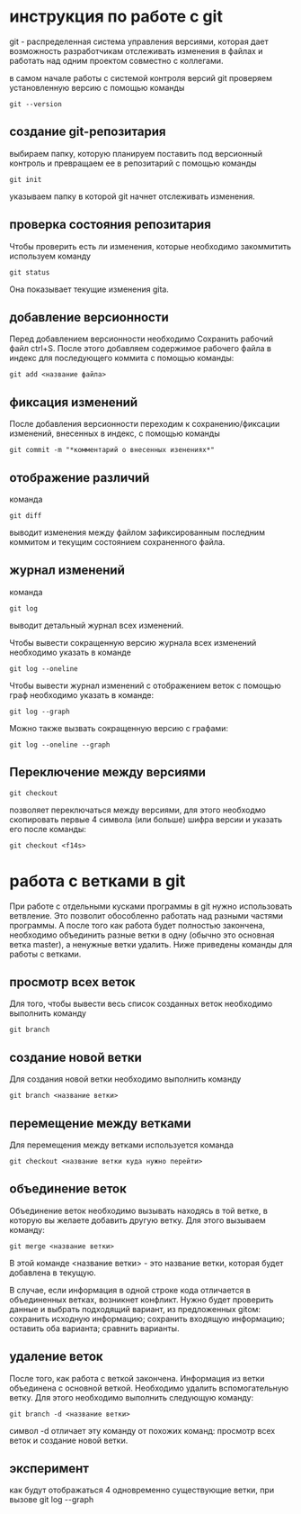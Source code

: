 # инструкция по работе с git

git - распределенная система управления версиями, которая дает возможность разработчикам отслеживать изменения в файлах и работать над одним проектом совместно с коллегами.

в самом начале работы с системой контроля версий git  проверяем установленную версию с помощью команды 

    git --version
## создание git-репозитария
выбираем папку, которую планируем поставить под версионный контроль и превращаем ее в репозитарий с помощью команды 

    git init 


указываем папку в которой git начнет отслеживать изменения.
 
## проверка состояния репозитария

Чтобы проверить есть ли изменения, которые необходимо закоммитить используем команду 

    git status

Она показывает текущие изменения gitа.

## добавление версионности

Перед добавлением версионности необходимо Сохранить рабочий файл ctrl+S.
После этого добавляем содержимое рабочего файла в индекс для последующего коммита с помощью команды:

    git add <название файла>

## фиксация изменений

После добавления версионности переходим к сохранению/фиксации изменений, внесенных в индекс, с помощью команды 

    git commit -m "*комментарий о внесенных изенениях*"

## отображение различий

команда 

    git diff 

выводит изменения между файлом зафиксированным последним коммитом и текущим состоянием сохраненного файла.

## журнал изменений

команда 

    git log 

выводит детальный журнал всех изменений. 

Чтобы вывести сокращенную версию журнала всех изменений необходимо указать в команде 

    git log --oneline 

Чтобы вывести журнал изменений с отображением веток с помощью граф необходимо указать в команде:

    git log --graph

Можно также вызвать сокращенную версию с графами:

    git log --oneline --graph

## Переключение между версиями


    git checkout 

позволяет переключаться между версиями, для этого необходмо скопировать первые 4 символа (или больше) шифра версии и указать его после команды: 

    git checkout <f14s>

# работа с ветками в git

При работе с отдельными кусками программы в git нужно использовать ветвление. Это позволит обособленно работать над разными частями программы. А после того как работа будет полностью закончена, необходимо объединить разные ветки в одну (обычно это основная ветка master), а ненужные ветки удалить.
Ниже приведены команды для работы с ветками.

## просмотр всех веток

Для того, чтобы вывести весь список созданных веток необходимо выполнить команду

    git branch

## создание новой ветки

Для создания новой ветки необходимо выполнить команду

    git branch <название ветки>

## перемещение между ветками

Для перемещения между ветками используется команда 

    git checkout <название ветки куда нужно перейти>

## объединение веток

Объединение веток необходимо вызывать находясь в той ветке, в которую вы желаете добавить другую ветку.
Для этого вызываем команду: 

    git merge <название ветки>

В этой команде <название ветки> - это название ветки, которая будет добавлена в текущую.

В случае, если информация в одной строке кода отличается в объединенных ветках, возникнет конфликт. Нужно будет проверить данные и выбрать подходящий вариант, из предложенных gitом: сохранить исходную информацию; сохранить входящую информацию; оставить оба варианта; сравнить варианты. 

## удаление веток

После того, как работа с веткой закончена. Информация из ветки объединена с основной веткой. Необходимо удалить вспомогательную ветку.
Для этого необходимо выполнить следующую команду:

    git branch -d <название ветки>

символ -d отличает эту команду от похожих команд: просмотр всех веток и создание новой ветки.

## эксперимент

как будут отображаться 4 одновременно существующие ветки, при вызове git log --graph